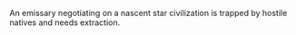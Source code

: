 An emissary negotiating on a nascent star civilization is trapped by hostile natives and needs extraction.
